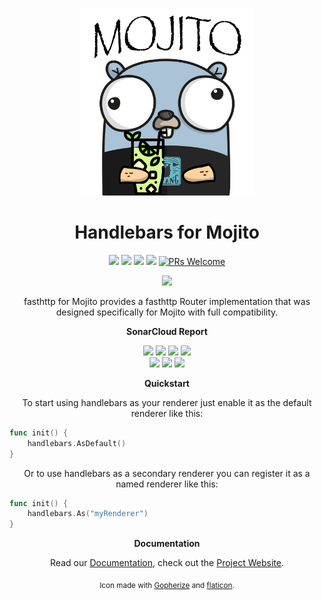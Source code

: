 <p align="center">
    <img src="/.github/assets/gopher.png"
        height="300">
</p>

<h1 align="center"><strong>Handlebars for Mojito</strong></h1>
<p align="center">
    <a href="https://goreportcard.com/report/github.com/go-mojito/handlebars" alt="Go Report Card">
        <img src="https://goreportcard.com/badge/github.com/go-mojito/handlebars" /></a>
	<a href="https://github.com/go-mojito/handlebars" alt="Go Version">
        <img src="https://img.shields.io/github/go-mod/go-version/go-mojito/handlebars.svg" /></a>
	<a href="https://godoc.org/github.com/go-mojito/handlebars" alt="GoDoc reference">
        <img src="https://img.shields.io/badge/godoc-reference-blue.svg"/></a>
	<a href="https://github.com/go-mojito/handlebars/blob/main/LICENSE" alt="Licence">
        <img src="https://img.shields.io/github/license/Ileriayo/markdown-badges?style=flat-square" /></a>
	<a href="https://makeapullrequest.com">
        <img src="https://img.shields.io/badge/PRs-welcome-brightgreen.svg?style=flat-square" alt="PRs Welcome"></a>
</p>
<p align="center">
    <a href="https://go.dev/" alt="Made with Go">
        <img src="https://ForTheBadge.com/images/badges/made-with-go.svg" /></a>
		
</p>
<p align="center">
fasthttp for Mojito provides a fasthttp Router implementation that was designed specifically for Mojito with full compatibility.
</p>

<p align="center"><strong>SonarCloud Report</strong></p>
<p align="center">
    <a href="https://sonarcloud.io/summary/overall?id=go-mojito_handlebars" alt="Quality Gate">
        <img src="https://sonarcloud.io/api/project_badges/measure?project=go-mojito_handlebars&metric=alert_status" /></a>
    <a href="https://sonarcloud.io/summary/overall?id=go-mojito_handlebars" alt="Quality Gate">
        <img src="https://sonarcloud.io/api/project_badges/measure?project=go-mojito_handlebars&metric=sqale_rating" /></a>
    <a href="https://sonarcloud.io/summary/overall?id=go-mojito_handlebars" alt="Quality Gate">
        <img src="https://sonarcloud.io/api/project_badges/measure?project=go-mojito_handlebars&metric=reliability_rating" /></a>
    <a href="https://sonarcloud.io/summary/overall?id=go-mojito_handlebars" alt="Quality Gate">
        <img src="https://sonarcloud.io/api/project_badges/measure?project=go-mojito_handlebars&metric=security_rating" /></a>
	<br>
    <a href="https://sonarcloud.io/summary/overall?id=go-mojito_handlebars" alt="Quality Gate">
        <img src="https://sonarcloud.io/api/project_badges/measure?project=go-mojito_handlebars&metric=vulnerabilities" /></a>
    <a href="https://sonarcloud.io/summary/overall?id=go-mojito_handlebars" alt="Quality Gate">
        <img src="https://sonarcloud.io/api/project_badges/measure?project=go-mojito_handlebars&metric=code_smells" /></a>
    <a href="https://sonarcloud.io/summary/overall?id=go-mojito_handlebars" alt="Quality Gate">
        <img src="https://sonarcloud.io/api/project_badges/measure?project=go-mojito_handlebars&metric=bugs" /></a>
</p>

<p align="center"><strong>Quickstart</strong></p>
<p align="center">To start using handlebars as your renderer just enable it as the default renderer like this:</p>

```go
func init() {
    handlebars.AsDefault()
}
```

<p align="center">Or to use handlebars as a secondary renderer you can register it as a named renderer like this:</p>

```go
func init() {
    handlebars.As("myRenderer")
}
```

<p align="center"><strong>Documentation</strong></p>
<p align="center">
	Read our
	<a href="https://go-mojito.infinytum.co/docs">Documentation</a>, check out the 
	<a href="https://go-mojito.infinytum.co/">Project Website</a>.
</p>

<p align="center"><sub>Icon made with <a href="https://gopherize.me">Gopherize</a> and <a href="https://www.flaticon.com/free-icon/mojito_920710">flaticon</a>.</sub></p>
